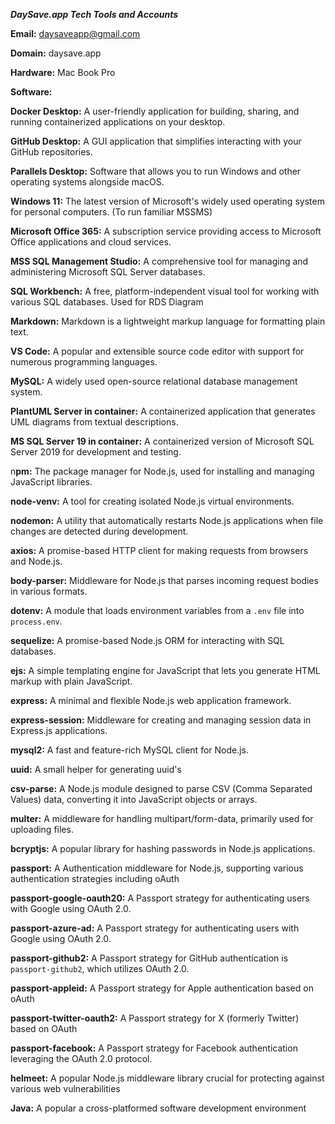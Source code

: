***DaySave.app Tech Tools and Accounts***

**Email:** daysaveapp@gmail.com

**Domain:** daysave.app

**Hardware:** Mac Book Pro

**Software:**

**Docker Desktop:**         A user-friendly application for building, sharing, and running containerized applications on your desktop.

**GitHub Desktop:**         A GUI application that simplifies interacting with your GitHub repositories.

**Parallels Desktop:**      Software that allows you to run Windows and other operating systems alongside macOS.

**Windows 11:**             The latest version of Microsoft's widely used operating system for personal computers. (To run familiar MSSMS)

**Microsoft Office 365:**   A subscription service providing access to Microsoft Office applications and cloud services. 

**MSS SQL Management Studio:** A comprehensive tool for managing and administering Microsoft SQL Server databases.

**SQL Workbench:**          A free, platform-independent visual tool for working with various SQL databases. Used for RDS Diagram

**Markdown:**               Markdown is a lightweight markup language for formatting plain text.

**VS Code:**                A popular and extensible source code editor with support for numerous programming languages.

**MySQL:**                 A widely used open-source relational database management system.

**PlantUML Server in container:** A containerized application that generates UML diagrams from textual descriptions.

**MS SQL Server 19 in container:** A containerized version of Microsoft SQL Server 2019 for development and testing.

n**pm:**                    The package manager for Node.js, used for installing and managing JavaScript libraries.

**node-venv:**              A tool for creating isolated Node.js virtual environments.

**nodemon:**                A utility that automatically restarts Node.js applications when file changes are detected during development.

**axios:**                  A promise-based HTTP client for making requests from browsers and Node.js.

**body-parser:**            Middleware for Node.js that parses incoming request bodies in various formats.

**dotenv:**                 A module that loads environment variables from a `.env` file into `process.env`.

**sequelize:**              A promise-based Node.js ORM for interacting with SQL databases.

**ejs:**                    A simple templating engine for JavaScript that lets you generate HTML markup with plain JavaScript.

**express:**                A minimal and flexible Node.js web application framework.

**express-session:**        Middleware for creating and managing session data in Express.js applications.

**mysql2:**                 A fast and feature-rich MySQL client for Node.js.

**uuid:**                   A small helper for generating uuid's

**csv-parse:**              A Node.js module designed to parse CSV (Comma Separated Values) data, converting it into JavaScript objects or arrays.

**multer:**                A middleware for handling multipart/form-data, primarily used for uploading files.

**bcryptjs:**              A popular library for hashing passwords in Node.js applications.

**passport:**              A Authentication middleware for Node.js, supporting various authentication strategies including oAuth

**passport-google-oauth20:** A Passport strategy for authenticating users with Google using OAuth 2.0.

**passport-azure-ad:**      A Passport strategy for authenticating users with Google using OAuth 2.0.

**passport-github2:**       A Passport strategy for GitHub authentication is `passport-github2`, which utilizes OAuth 2.0. 

**passport-appleid:**       A Passport strategy for Apple authentication based on oAuth

**passport-twitter-oauth2:** A Passport strategy for X (formerly Twitter) based on OAuth

**passport-facebook:**     A  Passport strategy for Facebook authentication leveraging the OAuth 2.0 protocol. 

**helmeet:**                 A popular Node.js middleware library crucial for protecting against various web vulnerabilities

**Java:**                   A popular a cross-platformed software development environment 
